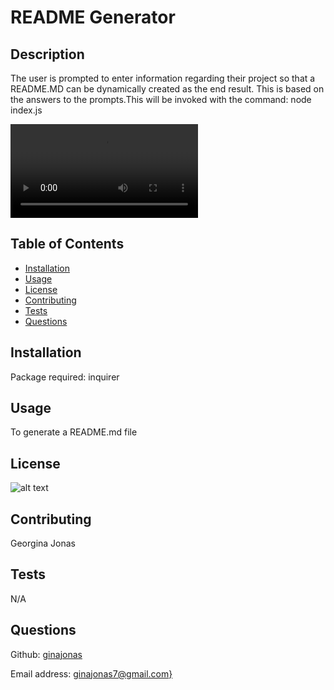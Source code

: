 # README Generator

  ## Description
  The user is prompted to enter information regarding their project so that a README.MD can be dynamically created as the end result. This is based on the answers to the prompts.This will be invoked with the command: node index.js
  
  ![](READMEHowTo.mp4)

  ## Table of Contents

  - [Installation](#installation)
  - [Usage](#usage)
  - [License](#license)
  - [Contributing](#contributing)
  - [Tests](#tests)
  - [Questions](#questions)


  ## Installation 
  Package required: inquirer

  ## Usage
  To generate a README.md file

  ## License
  ![alt text](https://badgen.net/badge/license/None)
  

  ## Contributing
  Georgina Jonas

  ## Tests
  N/A

  ## Questions
  Github: [ginajonas](https://github.com/ginajonas)

  Email address: [ginajonas7@gmail.com}](mailto:ginajonas7@gmail.com)
  
